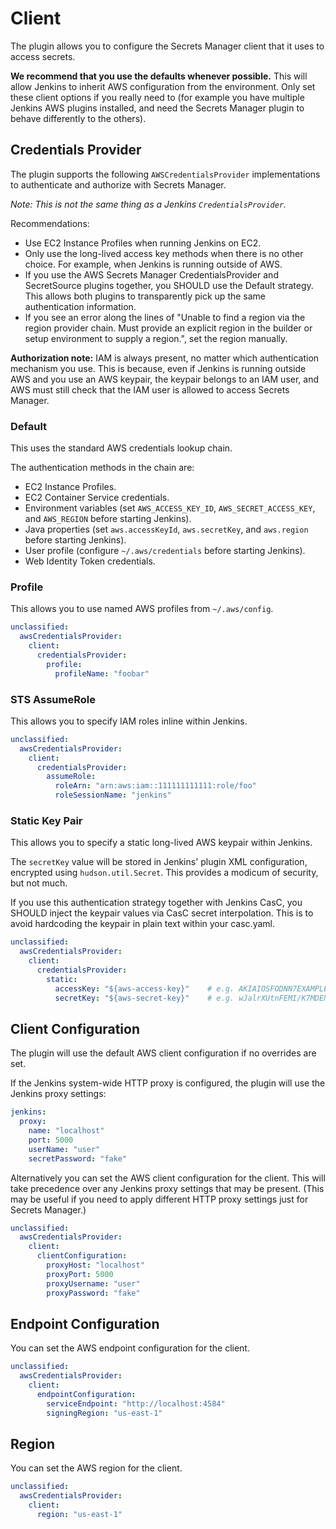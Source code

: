 # Client

The plugin allows you to configure the Secrets Manager client that it uses to access secrets.

**We recommend that you use the defaults whenever possible.** This will allow Jenkins to inherit AWS configuration from the environment. Only set these client options if you really need to (for example you have multiple Jenkins AWS plugins installed, and need the Secrets Manager plugin to behave differently to the others).

## Credentials Provider

The plugin supports the following `AWSCredentialsProvider` implementations to authenticate and authorize with Secrets Manager.

*Note: This is not the same thing as a Jenkins `CredentialsProvider`.*

Recommendations:

- Use EC2 Instance Profiles when running Jenkins on EC2.
- Only use the long-lived access key methods when there is no other choice. For example, when Jenkins is running outside of AWS.
- If you use the AWS Secrets Manager CredentialsProvider and SecretSource plugins together, you SHOULD use the Default strategy. This allows both plugins to transparently pick up the same authentication information.
- If you see an error along the lines of "Unable to find a region via the region provider chain. Must provide an explicit region in the builder or setup environment to supply a region.", set the region manually.

**Authorization note:** IAM is always present, no matter which authentication mechanism you use. This is because, even if Jenkins is running outside AWS and you use an AWS keypair, the keypair belongs to an IAM user, and AWS must still check that the IAM user is allowed to access Secrets Manager.

### Default

This uses the standard AWS credentials lookup chain.

The authentication methods in the chain are:

- EC2 Instance Profiles.
- EC2 Container Service credentials.
- Environment variables (set `AWS_ACCESS_KEY_ID`, `AWS_SECRET_ACCESS_KEY`, and `AWS_REGION` before starting Jenkins).
- Java properties (set `aws.accessKeyId`, `aws.secretKey`, and `aws.region` before starting Jenkins).
- User profile (configure `~/.aws/credentials` before starting Jenkins).
- Web Identity Token credentials.

### Profile

This allows you to use named AWS profiles from `~/.aws/config`.

```yaml
unclassified:
  awsCredentialsProvider:
    client:
      credentialsProvider:
        profile:
          profileName: "foobar"
```

### STS AssumeRole

This allows you to specify IAM roles inline within Jenkins.

```yaml
unclassified:
  awsCredentialsProvider:
    client:
      credentialsProvider:
        assumeRole:
          roleArn: "arn:aws:iam::111111111111:role/foo"
          roleSessionName: "jenkins"
```

### Static Key Pair

This allows you to specify a static long-lived AWS keypair within Jenkins.

The `secretKey` value will be stored in Jenkins' plugin XML configuration, encrypted using `hudson.util.Secret`. This provides a modicum of security, but not much.

If you use this authentication strategy together with Jenkins CasC, you SHOULD inject the keypair values via CasC secret interpolation. This is to avoid hardcoding the keypair in plain text within your casc.yaml.

```yaml
unclassified:
  awsCredentialsProvider:
    client:
      credentialsProvider:
        static:
          accessKey: "${aws-access-key}"    # e.g. AKIAIOSFODNN7EXAMPLE
          secretKey: "${aws-secret-key}"    # e.g. wJalrXUtnFEMI/K7MDENG/bPxRfiCYEXAMPLEKEY
```

## Client Configuration

The plugin will use the default AWS client configuration if no overrides are set.

If the Jenkins system-wide HTTP proxy is configured, the plugin will use the Jenkins proxy settings:

```yaml
jenkins:
  proxy:
    name: "localhost"
    port: 5000
    userName: "user"
    secretPassword: "fake"
```

Alternatively you can set the AWS client configuration for the client. This will take precedence over any Jenkins proxy settings that may be present. (This may be useful if you need to apply different HTTP proxy settings just for Secrets Manager.)

```yaml
unclassified:
  awsCredentialsProvider:
    client:
      clientConfiguration:
        proxyHost: "localhost"
        proxyPort: 5000
        proxyUsername: "user"
        proxyPassword: "fake"
```

## Endpoint Configuration

You can set the AWS endpoint configuration for the client.

```yaml
unclassified:
  awsCredentialsProvider:
    client:
      endpointConfiguration:
        serviceEndpoint: "http://localhost:4584"
        signingRegion: "us-east-1"
```

## Region

You can set the AWS region for the client.

```yaml
unclassified:
  awsCredentialsProvider:
    client:
      region: "us-east-1"
```
